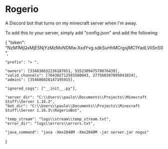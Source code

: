 # Rogerio
A Discord bot that turns on my minecraft server when I'm away.

To add this to your server, simply add "config.json" and add the following:

{
    "token": "NzM1MjQxMjE5NjYzMzMxNDMw.XxdYvg.sdkSuHhMCrgsjMC1YadLVliSn50",

    "prefix": "> ",

    "owners": [334838632236187651, 535230947570876439],
    "valid_channels": [764302712593580043, 277560397895041024],
    "admins": [354686028147195915],

    "ignored_cogs": ["__init__.py"],

    "server_dir": "C:\\Users\\paulo\\Documents\\Projects\\Minecraft Stuff\\Server 1.16.3",
    "bot_dir": "C:\\Users\\paulo\\Documents\\Projects\\Minecraft Stuff\\Server 1.16.3\\RogerioBot",

    "temp_stream": "logs\\stream\\temp_stream.txt",
    "error_dir": "logs\\errors\\errors.txt",

    "java_command": "java -Xmx2048M -Xms2048M -jar server.jar nogui"
}
